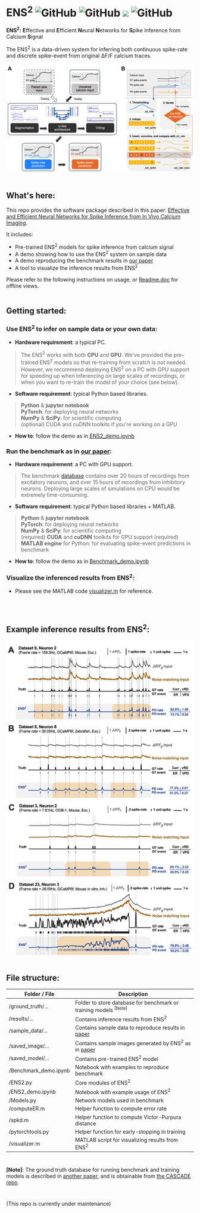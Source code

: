 # ENS<sup>2</sup> ![GitHub](https://img.shields.io/github/license/tinlab/ens2) ![GitHub](https://img.shields.io/badge/version-0.3.0-green) ![](https://visitor-badge.glitch.me/badge?page_id=tinlab.ens2) ![GitHub](https://img.shields.io/github/downloads/tinlab/ens2/total)

**ENS<sup>2</sup>:** **E**ffective and **E**fficient **N**eural **N**etworks for **S**pike Inference from Calcium **S**ignal

The ENS<sup>2</sup> is a data-driven system for inferring both continuous spike-rate and discrete spike-event from original ΔF/F calcium traces.

![Workflow](/saved_image/Workflow.png)
<br></br>

## What's here:
This repo provides the software package described in this paper: [Effective and Efficient Neural Networks for Spike Inference from In Vivo Calcium Imaging](https://www.biorxiv.org/content/10.1101/2021.08.30.458217v2).

It includes:
- Pre-trained ENS<sup>2</sup> models for spike inference from calcium signal
- A demo showing how to use the ENS<sup>2</sup> system on sample data
- A demo reproducing the benchmark results in [our paper](https://www.biorxiv.org/content/10.1101/2021.08.30.458217v2)
- A tool to visualize the inference results from ENS<sup>2</sup>  

Please refer to the following instructions on usage, or [Readme.doc](/Readme.doc) for offline views. 
<br></br>

## Getting started:
### Use ENS<sup>2</sup> to infer on sample data or your own data:

- **Hardware requirement**: a typical PC. 

> The ENS<sup>2</sup> works with both **CPU** and **GPU**. We've provided the pre-trained ENS<sup>2</sup> models so that re-training from scratch is not needed.  
> However, we recommend deploying ENS<sup>2</sup> on a PC with GPU support for speeding up when inferencing on large scales of recordings, or when you want to re-train the model of your choice (see below). 

- **Software requirement**: typical Python based libraries.

> **Python** & **jupyter notebook**  
> **PyTorch**: for deploying neural networks  
> **NumPy** & **SciPy**: for scientific computing  
> (optional) CUDA and cuDNN toolkits if you're working on a GPU

- **How to**: follow the demo as in [ENS2_demo.ipynb](/ENS2_demo.ipynb)

### Run the benchmark as in [our paper](https://www.biorxiv.org/content/10.1101/2021.08.30.458217v2):

- **Hardware requirement**: a PC with GPU support.  

> The benchmark [database](/ground_truth/) contains over 20 hours of recordings from excitatory neurons, and over 15 hours of recordings from inhibitory neurons. Deploying large scales of simulations on CPU would be extremely time-consuming. 

- **Software requirement**: typical Python based libraries + MATLAB.  

> **Python** & **jupyter notebook**  
> **PyTorch**: for deploying neural networks  
> **NumPy** & **SciPy**: for scientific computing  
> (required) **CUDA** and **cuDNN** toolkits for GPU support
> (required) **MATLAB engine** for Python: for evaluating spike-event predictions in benchmark

- **How to**: follow the demo as in [Benchmark_demo.ipynb](/Benchmark_demo.ipynb)

### Visualize the inferenced results from ENS<sup>2</sup>:

- Please see the MATLAB code [visualizer.m](/visualizer.m) for reference. 

<br></br>

## Example inference results from ENS<sup>2</sup>:
<img src="/saved_image/Examples.png" width="720px">
<br></br>

## File structure:
| Folder / File | Description   |
| ------------- | ------------- |
| /ground_truth/...| Folder to store database for benchmark or training models <sup>[Note]</sup> |
| /results/...     | Contains inference results from ENS<sup>2</sup>  |
| /sample_data/... | Contains sample data to reproduce results in [paper](https://www.biorxiv.org/content/10.1101/2021.08.30.458217v2)  |
| /saved_image/... | Contains sample images generated by ENS<sup>2</sup> as in [paper](https://www.biorxiv.org/content/10.1101/2021.08.30.458217v2)  |
| /saved_model/... | Contains pre-trained ENS<sup>2</sup> model  |
| /Benchmark_demo.ipynb | Notebook with examples to reproduce benchmark  |
| /ENS2.py              | Core modules of ENS<sup>2</sup>  |
| /ENS2_demo.ipynb      | Notebook with example usage of ENS<sup>2</sup>  |
| /Models.py            | Network models used in benchmark  |
| /computeER.m          | Helper function to compute error rate  |
| /spkd.m               | Helper function to compute Victor-Purpura distance  |
| /pytorchtools.py      | Helper function for early-stopping in training  |
| /visualizer.m         | MATLAB script for visualizing results from ENS<sup>2</sup>  |
  
  
#
**[Note]**: The ground truth database for running benchmark and training models is described in [another paper](https://www.nature.com/articles/s41593-021-00895-5), and is obtainable from [the CASCADE repo](https://github.com/HelmchenLabSoftware/Cascade).

#
(This repo is currently under maintenance)
